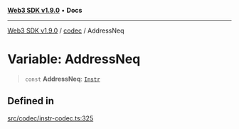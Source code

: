 [**Web3 SDK v1.9.0**](../../../README.md) • **Docs**

***

[Web3 SDK v1.9.0](../../../globals.md) / [codec](../README.md) / AddressNeq

# Variable: AddressNeq

> `const` **AddressNeq**: [`Instr`](../type-aliases/Instr.md)

## Defined in

[src/codec/instr-codec.ts:325](https://github.com/Mystic-Nayy/alephium-web3/blob/ee41f5e0e7d7fb0b155fe62f05b2ac03772895ca/packages/web3/src/codec/instr-codec.ts#L325)
